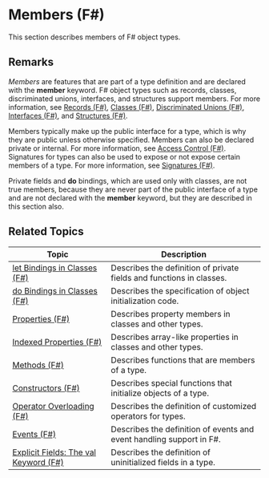 # Members (F#)

This section describes members of F# object types.


## Remarks
*Members* are features that are part of a type definition and are declared with the **member** keyword. F# object types such as records, classes, discriminated unions, interfaces, and structures support members. For more information, see [Records &#40;F&#35;&#41;](Records+%28F%23%29.md), [Classes &#40;F&#35;&#41;](Classes+%28F%23%29.md), [Discriminated Unions &#40;F&#35;&#41;](Discriminated+Unions+%28F%23%29.md), [Interfaces &#40;F&#35;&#41;](Interfaces+%28F%23%29.md), and [Structures &#40;F&#35;&#41;](Structures+%28F%23%29.md).

Members typically make up the public interface for a type, which is why they are public unless otherwise specified. Members can also be declared private or internal. For more information, see [Access Control &#40;F&#35;&#41;](Access+Control+%28F%23%29.md). Signatures for types can also be used to expose or not expose certain members of a type. For more information, see [Signatures &#40;F&#35;&#41;](Signatures+%28F%23%29.md).

Private fields and **do** bindings, which are used only with classes, are not true members, because they are never part of the public interface of a type and are not declared with the **member** keyword, but they are described in this section also.


## Related Topics


|Topic|Description|
|-----|-----------|
|[let Bindings in Classes &#40;F&#35;&#41;](let+Bindings+in+Classes+%28F%23%29.md)|Describes the definition of private fields and functions in classes.|
|[do Bindings in Classes &#40;F&#35;&#41;](do+Bindings+in+Classes+%28F%23%29.md)|Describes the specification of object initialization code.|
|[Properties &#40;F&#35;&#41;](Properties+%28F%23%29.md)|Describes property members in classes and other types.|
|[Indexed Properties &#40;F&#35;&#41;](Indexed+Properties+%28F%23%29.md)|Describes array-like properties in classes and other types.|
|[Methods &#40;F&#35;&#41;](Methods+%28F%23%29.md)|Describes functions that are members of a type.|
|[Constructors &#40;F&#35;&#41;](Constructors+%28F%23%29.md)|Describes special functions that initialize objects of a type.|
|[Operator Overloading &#40;F&#35;&#41;](Operator+Overloading+%28F%23%29.md)|Describes the definition of customized operators for types.|
|[Events &#40;F&#35;&#41;](Events+%28F%23%29.md)|Describes the definition of events and event handling support in F#.|
|[Explicit Fields: The val Keyword &#40;F&#35;&#41;](Explicit+Fields%3A+The+val+Keyword+%28F%23%29.md)|Describes the definition of uninitialized fields in a type.|
